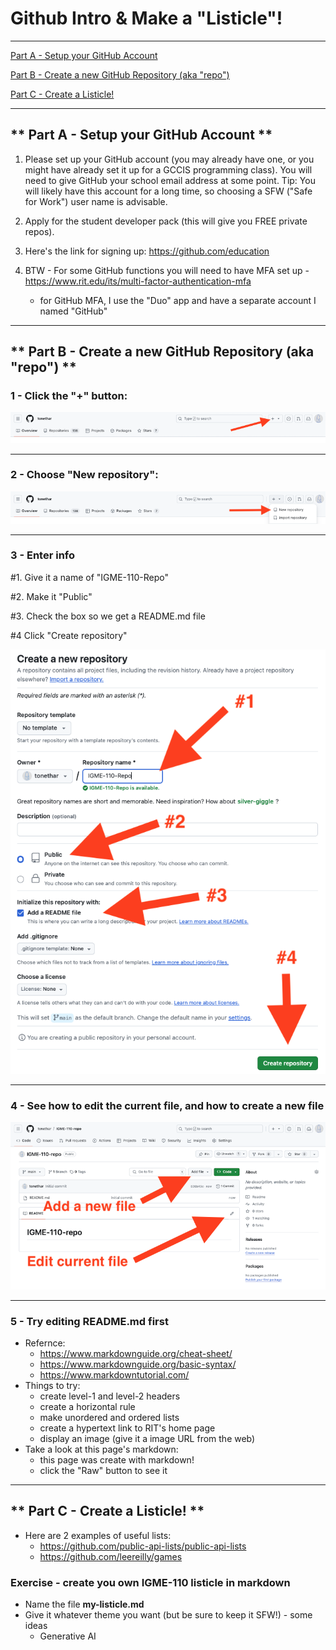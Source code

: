 # Github Intro & Make a "Listicle"!

---

[Part A - Setup your GitHub Account](#-part-a---setup-your-github-account-)

[Part B - Create a new GitHub Repository (aka "repo")](#-part-b---create-a-new-github-repository-aka-repo-)

[Part C - Create a Listicle!](#-part-c---create-a-listicle-)

---

## \*\* Part A - Setup your GitHub Account \*\*

1. Please set up your GitHub account (you may already have one, or you might have already set it up for a GCCIS programming class).
You will need to give GitHub your school email address at some point. 
Tip: You will likely have this account for a long time, so choosing a SFW ("Safe for Work") user name is advisable.

2. Apply for the student developer pack (this will give you FREE private repos).

3. Here's the link for signing up: https://github.com/education

4. BTW - For some GitHub functions you will need to have MFA set up - https://www.rit.edu/its/multi-factor-authentication-mfa

    - for GitHub MFA, I use the "Duo" app and have a separate account I named "GitHub"


---

## \*\* Part B - Create a new GitHub Repository (aka "repo") \*\*

### 1 - Click the "+" button:

![screenshot](_images/github-intro-1.png)

---

### 2 - Choose "New repository":

![screenshot](_images/github-intro-2.png)

---

### 3 - Enter info

\#1. Give it a name of "IGME-110-Repo" 

\#2. Make it "Public"

\#3. Check the box so we get a README.md file 

\#4 Click "Create repository"

![screenshot](_images/github-intro-3.png)

---

### 4 - See how to edit the current file, and how to create a new file

![screenshot](_images/github-intro-4.png)

---

### 5 - Try editing README.md first

- Refernce:
  - https://www.markdownguide.org/cheat-sheet/
  - https://www.markdownguide.org/basic-syntax/
  - https://www.markdowntutorial.com/
- Things to try:
  - create level-1 and level-2 headers
  - create a horizontal rule
  - make unordered and ordered lists
  - create a hypertext link to RIT's home page
  - display an image (give it a image URL from the web)
- Take a look at this page's markdown:
  - this page was create with markdown!
  - click the "Raw" button to see it

---

## \*\* Part C - Create a Listicle! \*\*

- Here are 2 examples of useful lists:
  - https://github.com/public-api-lists/public-api-lists
  - https://github.com/leereilly/games

### Exercise - create you own IGME-110 listicle in markdown

- Name the file **my-listicle.md**
- Give it whatever theme you want  (but be sure to keep it SFW!) - some ideas
  - Generative AI





